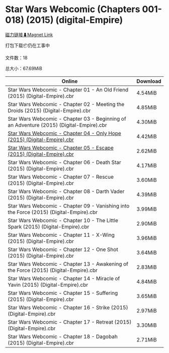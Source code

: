 # Star Wars Webcomic (Chapters 001-018) (2015) (digital-Empire)

[磁力链接⬇Magnet Link](magnet:?xt=urn:btih:b83f0e2054326342c317e296b79634986471f51b&dn=Star%20Wars%20Webcomic%20%28Chapters%20001-018%29%20%282015%29%20%28digital-Empire%29)

打包下载📦仍在工事中

文件数：18

总大小：67.69MiB

Online | Download
--- | ---
Star Wars Webcomic - Chapter 01 - An Old Friend (2015) (Digital-Empire).cbr | 4.54MiB
Star Wars Webcomic - Chapter 02 - Meeting the Droids (2015) (Digital-Empire).cbr | 4.85MiB
Star Wars Webcomic - Chapter 03 - Beginning of an Adventure (2015) (Digital-Empire).cbr | 4.30MiB
[Star Wars Webcomic - Chapter 04 - Only Hope (2015) (Digital-Empire).cbr](https://github.com/alicewish/markdown/blob/master/comic/Star-Wars-Webcomic-Chapter-04-Only-Hope-2015-Digital-Empire-cbr.md) | 4.42MiB
[Star Wars Webcomic - Chapter 05 - Escape (2015) (Digital-Empire).cbr](https://github.com/alicewish/markdown/blob/master/comic/Star-Wars-Webcomic-Chapter-05-Escape-2015-Digital-Empire-cbr.md) | 2.62MiB
Star Wars Webcomic - Chapter 06 - Death Star (2015) (Digital-Empire).cbr | 4.17MiB
Star Wars Webcomic - Chapter 07 - Rescue (2015) (Digital-Empire).cbr | 3.60MiB
Star Wars Webcomic - Chapter 08 - Darth Vader (2015) (Digital-Empire).cbr | 4.39MiB
Star Wars Webcomic - Chapter 09 - Vanishing into the Force (2015) (Digital-Empire).cbr | 3.99MiB
Star Wars Webcomic - Chapter 10 - The Little Spark (2015) (Digital-Empire).cbr | 2.90MiB
Star Wars Webcomic - Chapter 11 - X-Wing (2015) (Digital-Empire).cbr | 3.96MiB
Star Wars Webcomic - Chapter 12 - One Shot (2015) (Digital-Empire).cbr | 3.64MiB
Star Wars Webcomic - Chapter 13 - Awakening of the Force (2015) (Digital-Empire).cbr | 2.83MiB
Star Wars Webcomic - Chapter 14 - Miracle of Yavin (2015) (Digital-Empire).cbr | 4.84MiB
Star Wars Webcomic - Chapter 15 - Suffering (2015) (Digital-Empire).cbr | 3.65MiB
Star Wars Webcomic - Chapter 16 - Strike (2015) (Digital-Empire).cbr | 2.97MiB
Star Wars Webcomic - Chapter 17 - Retreat (2015) (Digital-Empire).cbr | 3.30MiB
Star Wars Webcomic - Chapter 18 - Dagobah (2015) (Digital-Empire).cbr | 2.71MiB